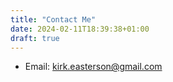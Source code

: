 ```yaml
---
title: "Contact Me"
date: 2024-02-11T18:39:38+01:00
draft: true
---
```


* Email: kirk.easterson@gmail.com
